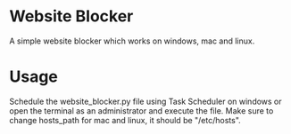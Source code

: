 # Website Blocker
A simple website blocker which works on windows, mac and linux.

# Usage
Schedule the website_blocker.py file using Task Scheduler on windows or open the terminal as an administrator and execute the file.
Make sure to change hosts_path for mac and linux, it should be "/etc/hosts".
